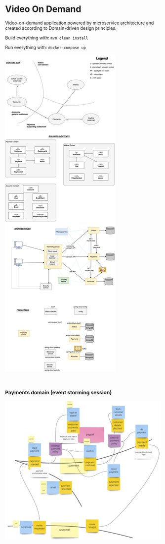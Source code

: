 # Video On Demand

Video-on-demand application powered by microservice architecture and created according to Domain-driven design principles.

Build everything with: `mvn clean install`

Run everything with: `docker-compose up`

![alt text](https://raw.githubusercontent.com/krzykrucz/vod-microservices/master/VoD.jpg)

 <br />
 
### Payments domain (event storming session)

![alt text](https://raw.githubusercontent.com/krzykrucz/vod-microservices/master/Payments_event-storming.jpg)

